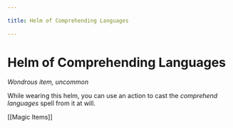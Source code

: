 --- 
title: Helm of Comprehending Languages 
---
# Helm of Comprehending Languages

*Wondrous item, uncommon*

While wearing this helm, you can use an action to cast the *comprehend languages* spell from it at will.


[[Magic Items]]

